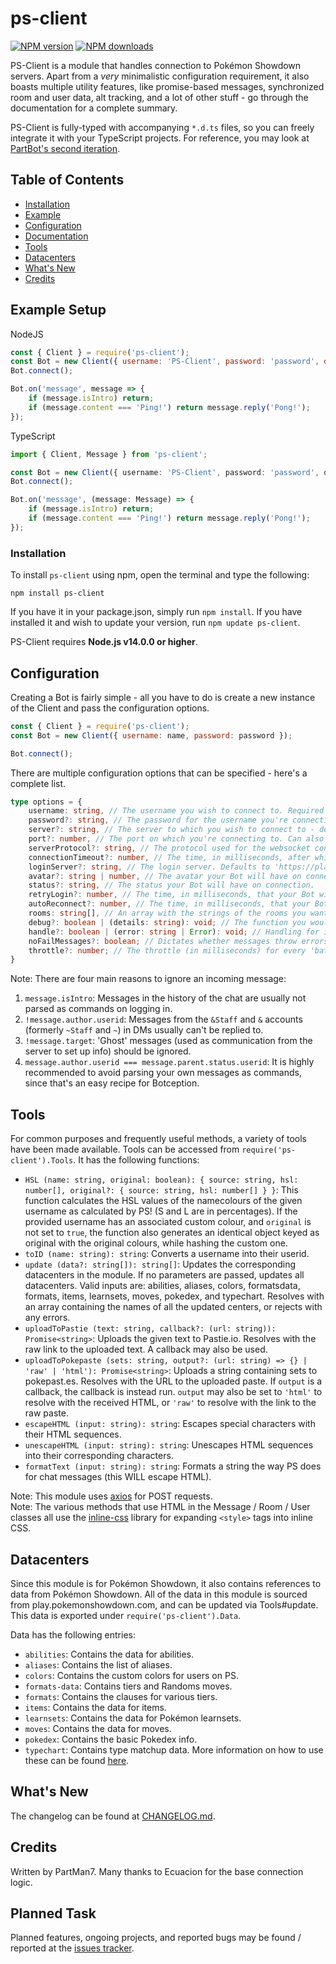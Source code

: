 # ps-client
<a href="https://www.npmjs.com/package/ps-client"><img src="https://img.shields.io/npm/v/ps-client.svg?maxAge=3600" alt="NPM version" /></a>
<a href="https://www.npmjs.com/package/ps-client"><img src="https://img.shields.io/npm/dt/ps-client.svg?maxAge=3600" alt="NPM downloads" /></a>

PS-Client is a module that handles connection to Pokémon Showdown servers. Apart from a _very_ minimalistic configuration requirement, it also boasts multiple utility features, like promise-based messages, synchronized room and user data, alt tracking, and a lot of other stuff - go through the documentation for a complete summary.

PS-Client is fully-typed with accompanying `*.d.ts` files, so you can freely integrate it with your TypeScript projects. For reference, you may look at [PartBot's second iteration](https://github.com/PartMan7/PartBotter).

## Table of Contents

- [Installation](#installation)
- [Example](#example-setup)
- [Configuration](#configuration)
- [Documentation](DOCUMENTATION.md)
- [Tools](#tools)
- [Datacenters](#datacenters)
- [What's New](CHANGELOG.md)
- [Credits](#credits)


## Example Setup

NodeJS
```javascript
const { Client } = require('ps-client');
const Bot = new Client({ username: 'PS-Client', password: 'password', debug: true, avatar: 'supernerd', rooms: ['botdevelopment'] });
Bot.connect();

Bot.on('message', message => {
	if (message.isIntro) return;
	if (message.content === 'Ping!') return message.reply('Pong!');
});
```

TypeScript
```typescript
import { Client, Message } from 'ps-client';

const Bot = new Client({ username: 'PS-Client', password: 'password', debug: true, avatar: 'supernerd', rooms: ['botdevelopment'] });
Bot.connect();

Bot.on('message', (message: Message) => {
	if (message.isIntro) return;
	if (message.content === 'Ping!') return message.reply('Pong!');
});
```

### Installation
To install `ps-client` using npm, open the terminal and type the following:
```
npm install ps-client
```

If you have it in your package.json, simply run ``npm install``. If you have installed it and wish to update your version, run ``npm update ps-client``.

PS-Client requires **Node.js v14.0.0 or higher**.


## Configuration

Creating a Bot is fairly simple - all you have to do is create a new instance of the Client and pass the configuration options.

```javascript
const { Client } = require('ps-client');
const Bot = new Client({ username: name, password: password });

Bot.connect();
```

There are multiple configuration options that can be specified - here's a complete list.

```typescript
type options = {
	username: string, // The username you wish to connect to. Required parameter.
	password?: string, // The password for the username you're connecting to. Leave this blank if the account is unregistered.
	server?: string, // The server to which you wish to connect to - defaults to 'sim3.psim.us'.
	port?: number, // The port on which you're connecting to. Can also be specified in server as `url:port`, in which case leave this field blank.
	serverProtocol?: string, // The protocol used for the websocket connection. Defaults to wss, but can be changed to ws (insecure).
	connectionTimeout?: number, // The time, in milliseconds, after which your connection times out. Defaults to 20s.
	loginServer?: string, // The login server. Defaults to 'https://play.pokemonshowdown.com/~~showdown/action.php'.
	avatar?: string | number, // The avatar your Bot will have on connection. If not specified, PS will set one randomly.
	status?: string, // The status your Bot will have on connection.
	retryLogin?: number, // The time, in milliseconds, that your Bot will wait before attempting to login again after a failing. If this is 0, it will not attempt to login again. Defaults to 10 seconds.
	autoReconnect?: number, // The time, in milliseconds, that your Bot will wait before attempting to reconnect after a disconnect. If this is 0, it will not attempt to reconnect. Defaults to 30 seconds.
	rooms: string[], // An array with the strings of the rooms you want the Bot to join.
	debug?: boolean | (details: string): void; // The function you would like to run on debugs. If this is a falsey value, debug messages will not be displayed. If a true value is given which is not a function, the Bot simply logs messages to the console.
	handle?: boolean | (error: string | Error): void; // Handling for internal errors. If a function is provided, this will run it with an error / string. The default function logs them to the console. To opt out of error handling (not recommended), set this to false.
	noFailMessages?: boolean; // Dictates whether messages throw errors by default. Set to 'false' to enable messages throwing errors. Defaults to true.
	throttle?: number; // The throttle (in milliseconds) for every 'batch' of three messages. PS has a per-message throttle of 25ms for public roombots, 100ms for trusted users, and 600ms for regular users.
}
```

Note: There are four main reasons to ignore an incoming message:
1) `message.isIntro`: Messages in the history of the chat are usually not parsed as commands on logging in.
2) `!message.author.userid`: Messages from the `&Staff` and `&` accounts (formerly `~Staff` and `~`) in DMs usually can't be replied to.
3) `!message.target`: 'Ghost' messages (used as communication from the server to set up info) should be ignored.
4) `message.author.userid === message.parent.status.userid`: It is highly recommended to avoid parsing your own messages as commands, since that's an easy recipe for Botception.


## Tools
For common purposes and frequently useful methods, a variety of tools have been made available. Tools can be accessed from `require('ps-client').Tools`. It has the following functions: 
* `HSL (name: string, original: boolean): { source: string, hsl: number[], original?: { source: string, hsl: number[] } }`: This function calculates the HSL values of the namecolours of the given username as calculated by PS! (S and L are in percentages). If the provided username has an associated custom colour, and `original` is not set to `true`, the function also generates an identical object keyed as original with the original colours, while hashing the custom one.
* `toID (name: string): string`: Converts a username into their userid.
* `update (data?: string[]): string[]`: Updates the corresponding datacenters in the module. If no parameters are passed, updates all datacenters. Valid inputs are: abilities, aliases, colors, formatsdata, formats, items, learnsets, moves, pokedex, and typechart. Resolves with an array containing the names of all the updated centers, or rejects with any errors.
* `uploadToPastie (text: string, callback?: (url: string)): Promise<string>`: Uploads the given text to Pastie.io. Resolves with the raw link to the uploaded text. A callback may also be used.
* `uploadToPokepaste (sets: string, output?: (url: string) => {} | 'raw' | 'html'): Promise<string>`: Uploads a string containing sets to pokepast.es. Resolves with the URL to the uploaded paste. If `output` is a callback, the callback is instead run. `output` may also be set to `'html'` to resolve with the received HTML, or `'raw'` to resolve with the link to the raw paste.
* `escapeHTML (input: string): string`: Escapes special characters with their HTML sequences.
* `unescapeHTML (input: string): string`: Unescapes HTML sequences into their corresponding characters.
* `formatText (input: string): string`: Formats a string the way PS does for chat messages (this WILL escape HTML).

Note: This module uses [axios](https://github.com/axios/axios) for POST requests.<br/>
Note: The various methods that use HTML in the Message / Room / User classes all use the [inline-css](https://www.npmjs.com/package/inline-css) library for expanding `<style>` tags into inline CSS.



## Datacenters
Since this module is for Pokémon Showdown, it also contains references to data from Pokémon Showdown. All of the data in this module is sourced from play.pokemonshowdown.com, and can be updated via Tools#update. This data is exported under `require('ps-client').Data`.

Data has the following entries:
* `abilities`: Contains the data for abilities.
* `aliases`: Contains the list of aliases.
* `colors`: Contains the custom colors for users on PS.
* `formats-data`: Contains tiers and Randoms moves.
* `formats`: Contains the clauses for various tiers.
* `items`: Contains the data for items.
* `learnsets`: Contains the data for Pokémon learnsets.
* `moves`: Contains the data for moves.
* `pokedex`: Contains the basic Pokedex info.
* `typechart`: Contains type matchup data.
More information on how to use these can be found [here](https://github.com/smogon/pokemon-showdown/tree/master/data).



## What's New

The changelog can be found at [CHANGELOG.md](CHANGELOG.md).


## Credits
Written by PartMan7. Many thanks to Ecuacion for the base connection logic.

## Planned Task
Planned features, ongoing projects, and reported bugs may be found / reported at the [issues tracker](https://github.com/PartMan7/PS-Client/issues).

